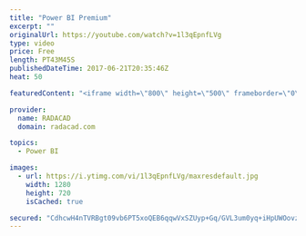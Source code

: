 ```yaml
---
title: "Power BI Premium"
excerpt: ""
originalUrl: https://youtube.com/watch?v=1l3qEpnfLVg
type: video
price: Free
length: PT43M45S
publishedDateTime: 2017-06-21T20:35:46Z
heat: 50

featuredContent: "<iframe width=\"800\" height=\"500\" frameborder=\"0\" src=\"https://www.youtube.com/embed/1l3qEpnfLVg\" allow=\"accelerometer; autoplay; encrypted-media; gyroscope; picture-in-picture\" allowfullscreen></iframe>"

provider:
  name: RADACAD
  domain: radacad.com

topics:
  - Power BI

images:
  - url: https://i.ytimg.com/vi/1l3qEpnfLVg/maxresdefault.jpg
    width: 1280
    height: 720
    isCached: true

secured: "CdhcwH4nTVRBgt09vb6PT5xoQEB6qqwVxSZUyp+Gq/GVL3um0yq+iHpUWOovz5HbNF/XkFqn7g5f7saHK0TS8UJXy+bK16LyjWGJUkwwHZ1LO4VpjN9MDqlrL9mJWRrh3aMfyWJqxdaSEpFSNOt5MaECPnaZAgDDTblQbu3NT40XAJCmHtLFMS9H1poJnY8I/YzWPhcuYiOo8Lgv5Vw5qdqsr2arzw8wY7WH5RuDdnsEBYpFBvreYcwmGq+DLhjwcoGdejqI9+xd0jTvJpIOEVlO7dJuHCq52QeKWBxAMDxPcguNdIEdE+tqG88icMEO21gysZi/5As3VKXF6wpirZHiLYctHNLvVAYQDWmGPhBsa4w5AkCu2bXlMreS5Uy6Ukv2ElhBTrnntaQ7J3R72GOKjSKntZn/bpKnbevPwM0=;rsZl4jGzr7z47E7mxiQvuA=="
---
```


